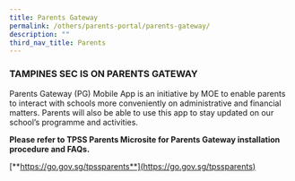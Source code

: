 ```yaml
---
title: Parents Gateway
permalink: /others/parents-portal/parents-gateway/
description: ""
third_nav_title: Parents
---
```

### TAMPINES SEC IS ON PARENTS GATEWAY

Parents Gateway (PG) Mobile App is an initiative by MOE to enable parents to interact with schools more conveniently on administrative and financial matters. Parents will also be able to use this app to stay updated on our school’s programme and activities.

**Please refer to TPSS Parents Microsite for Parents Gateway installation procedure and FAQs.**

[**https://go.gov.sg/tpssparents**](https://go.gov.sg/tpssparents)